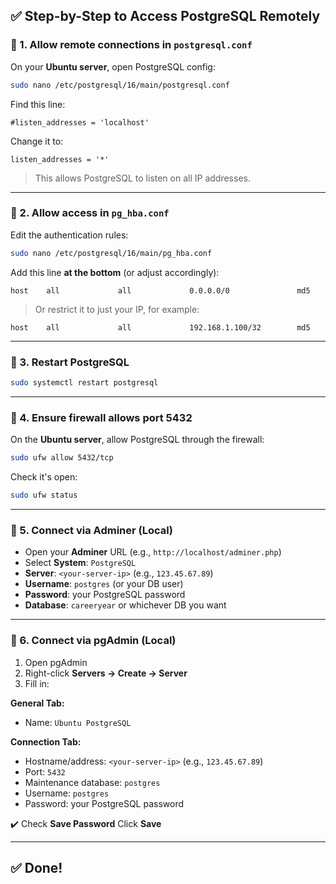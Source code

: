 

## ✅ Step-by-Step to Access PostgreSQL Remotely

### 🔹 1. **Allow remote connections in `postgresql.conf`**

On your **Ubuntu server**, open PostgreSQL config:

```bash
sudo nano /etc/postgresql/16/main/postgresql.conf
```

Find this line:

```
#listen_addresses = 'localhost'
```

Change it to:

```
listen_addresses = '*'
```

> This allows PostgreSQL to listen on all IP addresses.

---

### 🔹 2. **Allow access in `pg_hba.conf`**

Edit the authentication rules:

```bash
sudo nano /etc/postgresql/16/main/pg_hba.conf
```

Add this line **at the bottom** (or adjust accordingly):

```
host    all             all             0.0.0.0/0               md5
```

> Or restrict it to just your IP, for example:

```
host    all             all             192.168.1.100/32        md5
```

---

### 🔹 3. **Restart PostgreSQL**

```bash
sudo systemctl restart postgresql
```

---

### 🔹 4. **Ensure firewall allows port 5432**

On the **Ubuntu server**, allow PostgreSQL through the firewall:

```bash
sudo ufw allow 5432/tcp
```

Check it's open:

```bash
sudo ufw status
```

---

### 🔹 5. **Connect via Adminer (Local)**

* Open your **Adminer** URL (e.g., `http://localhost/adminer.php`)
* Select **System**: `PostgreSQL`
* **Server**: `<your-server-ip>` (e.g., `123.45.67.89`)
* **Username**: `postgres` (or your DB user)
* **Password**: your PostgreSQL password
* **Database**: `careeryear` or whichever DB you want

---

### 🔹 6. **Connect via pgAdmin (Local)**

1. Open pgAdmin
2. Right-click **Servers → Create → Server**
3. Fill in:

**General Tab:**

* Name: `Ubuntu PostgreSQL`

**Connection Tab:**

* Hostname/address: `<your-server-ip>` (e.g., `123.45.67.89`)
* Port: `5432`
* Maintenance database: `postgres`
* Username: `postgres`
* Password: your PostgreSQL password

✔️ Check **Save Password**
Click **Save**

---

## ✅ Done!
